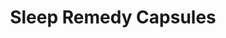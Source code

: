 ---
title: "Sleep Remedy Capsules"
price: $60.00
sale_price: $55.00
image: /img/products/Capsule-Bottle_TransBG_NoShadow.png
outbound: https://store.docparsley.com/products/sleep-remedy-capsules
weight: 1
---